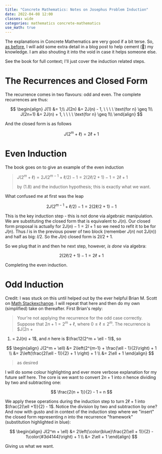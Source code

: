 ```yaml
---
title: "Concrete Mathematics: Notes on Josephus Problem Induction"
date: 2022-04-08 12:00
classes: wide
categories: mathematics concrete-mathematics
use_math: true
---
```


The explanations in Concrete Mathematics are very good if a bit terse. So, [as
before](../mathematics/lines-in-plaine-worked-example-induction/), I will add some extra detail in a blog post to help
cement (🥁) my knowledge. I am also shouting it into the void in case it helps someone else.

See the book for full context; I'll just cover the induction related steps.

# The Recurrences and Closed Form

The recurrence comes in two flavours: odd and even. The complete recurrences are thus:

$$
\begin{align}
J(1) &= 1;\\
J(2n) &= 2J(n) - 1, \ \ \ \ \text{for n} \geq 1\\
J(2n+1) &= 2J(n) + 1, \ \ \ \ \text{for n} \geq 1\\
\end{align}
$$

And the closed form is as follows

$$
J(2^m+\ell)=2\ell+1
$$

# Even Induction

The book goes on to give an example of the even induction

> $J(2^m+\ell)=2J(2^{m-1} + \ell/2) - 1 = 2(2\ell/2 + 1) - 1 = 2\ell + 1$
>
> by (1.8) and the induction hypothesis; this is exactly what we want.

What confused me at first was the leap

$$ 2J(2^{m-1} + \ell/2) - 1 = 2(2\ell/2 + 1) - 1 $$

This is the key induction step - this is not done via algebraic manipulation. We are substituting the closed form that
is equivalent to $J(n)$. Our closed form proposal is actually for $2J(n)-1=2l+1$ so we need to refit it to be for $J(n)$. Thus
$l$ is in the previous power of two block (remember $J(n)$ not $2J(n)$) and half as big: $l/2$. So the $J(n)$ closed form is $2l/2 +1$.

So we plug that in and then he next step, however, _is done_ via algebra:

$$ 2(2\ell/2 + 1) - 1 = 2\ell + 1 $$

Completing the even induction.

# Odd Induction

Credit: I was stuck on this until helped out by the ever helpful Brian M. Scott on [Math
Stackexchange](https://math.stackexchange.com/a/3743359/109665). I will repeat
that here and then do my own (simplified) take on thereafter. First Brian's
reply:

> Your're not applying the recurrence for the odd case correctly. Suppose that
$2n + 1 = 2^m + \ell$, where $0 \leq \ell \leq 2^m$. The recurrence is $J(2n +
1) = 2J(n) + 1$, and _n_ here is $\frac12(2^m + \ell - 1)$, so
>
$$
\begin{align}
J(2^m + \ell) &= 2\left(2^{m-1} + \frac{\ell - 1}{2}\right) + 1 \\
              &= 2\left(\frac{2(\ell - 1)}{2} + 1 \right) + 1 \\
              &= 2\ell + 1
\end{align}
$$
>
> as desired

I will do some colour highlighting and ever more verbose explanation for my
future self here. The core is we want to convert $2n + 1$ into $n$ hence
dividing by two and subtracting one:

$$
\frac{2(n + 1)}{2} - 1 = n
$$

We apply these operations during the induction step to turn $2\ell + 1$ into
$\frac{2(\ell +1)}{2} - 1$. Notice the division by two and subtraction by one?
And now with gusto and in context of the induction step where we "insert" the
closed form representing _n_ into the recurrence "framework" (substitution
highlighted in blue):

$$
\begin{align}
J(2^m  + \ell) &= 2\left(\color{blue}\frac{2(\ell + 1)}{2} - 1\color{#3d4144}\right) + 1 \\
               &= 2\ell + 1
\end{align}
$$

Giving us what we want.
